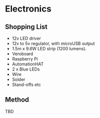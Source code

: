 # Electronics

## Shopping List

  * 12v LED driver
  * 12v to 5v regulator, with microUSB output
  * 1.5m x 9.6W LED strip (1200 lumens).
  * Veroboard
  * Raspberry Pi
  * AutomationHAT
  * 2 x Blue LEDs
  * Wire
  * Solder
  * Stand-offs etc

## Method

TBD
